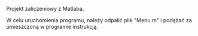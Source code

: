 Projekt zaliczeniowy z Matlaba.

W celu uruchomienia programu, należy odpalić plik "Menu.m" i podążać za umieszczoną w programie instrukcją.
